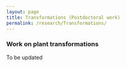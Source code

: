 ```yaml
---
layout: page
title: Transformations (Postdoctoral work)
permalink: /research/Transformations/
---
```


### Work on plant transformations

To be updated
